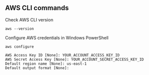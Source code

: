 ## AWS CLI commands

Check AWS CLI version

    aws --version

Configure AWS credentials in Windows PowerShell

    aws configure

    AWS Access Key ID [None]: YOUR_ACCOUNT_ACCESS_KEY_ID
    AWS Secret Access Key [None]: YOUR_ACCOUNT_SECRET_ACCESS_KEY_ID
    Default region name [None]: us-east-1
    Default output format [None]:

